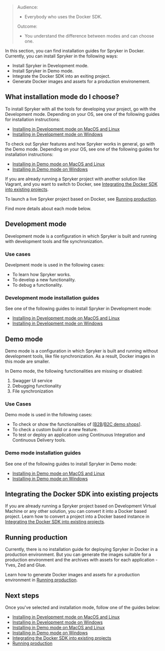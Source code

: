 
> Audience:
>
> - Everybody who uses the Docker SDK.
>
> Outcome:
> - You understand the difference between modes and can choose one.



In this section, you can find installation guides for Spryker in Docker. Currently, you can install Spryker in the following ways:
* Install Spryker in Development mode.
* Install Spryker in Demo mode.
* Integrate the Docker SDK into an exiting project.
* Generate Docker images and assets for a production environement.


## What installation mode do I choose?

To install Spryker with all the tools for developing your project, go with the Development mode. Depending on your OS, see one of the following guides for installation instructions:
* [Installing in Development mode on MacOS and Linux](02-installing-in-development-mode-on-macos-and-linux.md)
* [Installing in Development mode on Windows](03-installing-in-development-mode-on-windows.md)

To check out Spryker features and how Spryker works in general, go with the Demo mode. Depending on your OS, see one of the following guides for installation instructions:
* [Installing in Demo mode on MacOS and Linux](04-installing-in-demo-mode-on-macos-and-linux.md)
* [Installing in Demo mode on Windows](05-installing-in-demo-mode-on-windows.md)

If you are already running a Spryker project with another solution like Vagrant, and you want to switch to Docker, see [Integrating the Docker SDK into existing projects](06-integrating-the-docker-sdk-into-existing-projects.md).

To launch a live Spryker project based on Docker, see [Running production](07-running-production.md).

Find more details about each mode below.


## Development mode
Development mode is a configuration in which Spryker is built and running with development tools and file synchronization.

### Use cases
Develpment mode is used in the following cases:
* To learn how Spryker works.
* To develop a new functionality.
* To debug a functionality.

### Development mode installation guides

See one of the following guides to install Spryker in Development mode:
* [Installing in Development mode on MacOS and Linux](02-installing-in-development-mode-on-macos-and-linux.md)
* [Installing in Development mode on Windows](03-installing-in-development-mode-on-windows.md)

## Demo mode
Demo mode is a configuration in which Spryker is built and running without development tools, like file synchronization. As a result, Docker images in this mode are smaller.

In Demo mode, the following functionalities are missing or disabled:
1. Swagger UI service
2. Debugging functionality
3. File synchronization

### Use Cases
Demo mode is used in the following cases:
* To check or show the functionalities of [[B2B](https://documentation.spryker.com/docs/en/b2b-suite)/[B2C demo shops](https://documentation.spryker.com/docs/en/b2c-suite)].
* To check a custom build or a new feature.
* To test or deploy an application using Continuous Integration and Continuous Delivery tools.

### Demo mode installation guides

See one of the following guides to install Spryker in Demo mode:
* [Installing in Demo mode on MacOS and Linux](04-installing-in-demo-mode-on-macos-and-linux.md)
* [Installing in Demo mode on Windows](05-installing-in-demo-mode-on-windows.md)

## Integrating the Docker SDK into existing projects

If you are already running a Spryker project based on Development Virtual Machine or any other solution, you can convert it into a Docker based project.
Learn how to convert a project into a Docker based instance in [Integrating the Docker SDK into existing projects](06-integrating-the-docker-sdk-into-existing-projects.md).

## Running production

Currently, there is no installation guide for deploying Spryker in Docker in a production environment. But you can generate the images suitable for a production environment and the archives with assets for each application - Yves, Zed and Glue.

Learn how to generate Docker images and assets for a production environment in [Running production](07-running-production.md).

## Next steps
Once you've selected and installation mode, follow one of the guides below:
* [Installing in Development mode on MacOS and Linux](02-installing-in-development-mode-on-macos-and-linux.md)
* [Installing in Development mode on Windows](03-installing-in-development-mode-on-windows.md)
* [Installing in Demo mode on MacOS and Linux](04-installing-in-demo-mode-on-macos-and-linux.md)
* [Installing in Demo mode on Windows](05-installing-in-demo-mode-on-windows.md)
* [Integrating the Docker SDK into existing projects](06-integrating-the-docker-sdk-into-existing-projects.md)
* [Running production](07-running-production.md)
